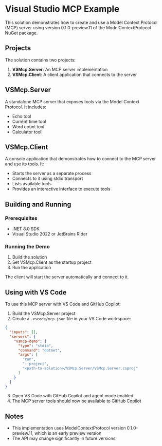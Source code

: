 # Visual Studio MCP Example

This solution demonstrates how to create and use a Model Context Protocol (MCP) server using version 0.1.0-preview.11 of the ModelContextProtocol NuGet package.

## Projects

The solution contains two projects:

1. **VSMcp.Server**: An MCP server implementation
2. **VSMcp.Client**: A client application that connects to the server

## VSMcp.Server

A standalone MCP server that exposes tools via the Model Context Protocol. It includes:

- Echo tool
- Current time tool
- Word count tool
- Calculator tool

## VSMcp.Client

A console application that demonstrates how to connect to the MCP server and use its tools. It:

- Starts the server as a separate process
- Connects to it using stdio transport
- Lists available tools
- Provides an interactive interface to execute tools

## Building and Running

### Prerequisites

- .NET 8.0 SDK
- Visual Studio 2022 or JetBrains Rider

### Running the Demo

1. Build the solution
2. Set VSMcp.Client as the startup project
3. Run the application

The client will start the server automatically and connect to it.

## Using with VS Code

To use this MCP server with VS Code and GitHub Copilot:

1. Build the VSMcp.Server project
2. Create a `.vscode/mcp.json` file in your VS Code workspace:

```json
{
  "inputs": [],
  "servers": {
    "vsmcp-demo": {
      "type": "stdio",
      "command": "dotnet",
      "args": [
        "run",
        "--project",
        "<path-to-solution>/VSMcp.Server/VSMcp.Server.csproj"
      ]
    }
  }
}
```

3. Open VS Code with GitHub Copilot and agent mode enabled
4. The MCP server tools should now be available to GitHub Copilot

## Notes

- This implementation uses ModelContextProtocol version 0.1.0-preview.11, which is an early preview version
- The API may change significantly in future versions
